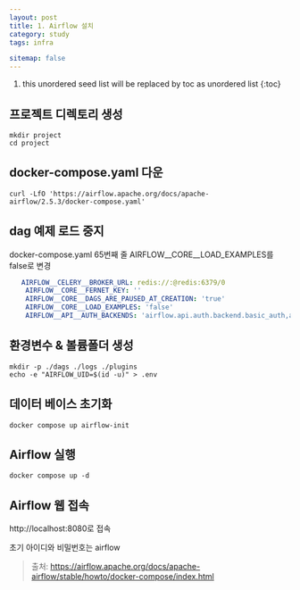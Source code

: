 ```yaml
---
layout: post
title: 1. Airflow 설치
category: study
tags: infra

sitemap: false
---
```

1. this unordered seed list will be replaced by toc as unordered list
{:toc}

## 프로젝트 디렉토리 생성
```
mkdir project
cd project
```
## docker-compose.yaml 다운
```
curl -LfO 'https://airflow.apache.org/docs/apache-airflow/2.5.3/docker-compose.yaml'
```
## dag 예제 로드 중지
docker-compose.yaml 65번째 줄
AIRFLOW__CORE__LOAD_EXAMPLES를 false로 변경
```yaml
   AIRFLOW__CELERY__BROKER_URL: redis://:@redis:6379/0
    AIRFLOW__CORE__FERNET_KEY: ''
    AIRFLOW__CORE__DAGS_ARE_PAUSED_AT_CREATION: 'true'
    AIRFLOW__CORE__LOAD_EXAMPLES: 'false'
    AIRFLOW__API__AUTH_BACKENDS: 'airflow.api.auth.backend.basic_auth,airflow.api.auth.backend.session'
```
## 환경변수 & 볼륨폴더 생성
```
mkdir -p ./dags ./logs ./plugins
echo -e "AIRFLOW_UID=$(id -u)" > .env
```
## 데이터 베이스 초기화
```
docker compose up airflow-init
```
## Airflow 실행
```
docker compose up -d
```
## Airflow 웹 접속
http://localhost:8080로 접속

초기 아이디와 비밀번호는 airflow


> 출처: <https://airflow.apache.org/docs/apache-airflow/stable/howto/docker-compose/index.html>